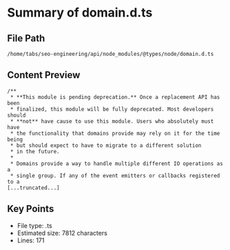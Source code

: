# Summary of domain.d.ts
  
## File Path
`/home/tabs/seo-engineering/api/node_modules/@types/node/domain.d.ts`

## Content Preview
```
/**
 * **This module is pending deprecation.** Once a replacement API has been
 * finalized, this module will be fully deprecated. Most developers should
 * **not** have cause to use this module. Users who absolutely must have
 * the functionality that domains provide may rely on it for the time being
 * but should expect to have to migrate to a different solution
 * in the future.
 *
 * Domains provide a way to handle multiple different IO operations as a
 * single group. If any of the event emitters or callbacks registered to a
[...truncated...]
```

## Key Points
- File type: .ts
- Estimated size: 7812 characters
- Lines: 171
